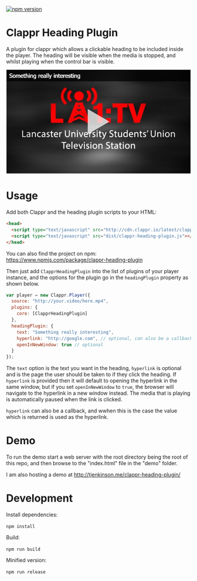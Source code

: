 [![npm version](https://badge.fury.io/js/clappr-markers-plugin.svg)](https://badge.fury.io/js/clappr-heading-plugin)
# Clappr Heading Plugin
A plugin for clappr which allows a clickable heading to be included inside the player. The heading will be visible when the media is stopped, and whilst playing when the control bar is visible.

![Screenshot](screenshot.jpg)

# Usage
Add both Clappr and the heading plugin scripts to your HTML:

```html
<head>
  <script type="text/javascript" src="http://cdn.clappr.io/latest/clappr.min.js"></script>
  <script type="text/javascript" src="dist/clappr-heading-plugin.js"></script>
</head>
```

You can also find the project on npm: https://www.npmjs.com/package/clappr-heading-plugin

Then just add `ClapprHeadingPlugin` into the list of plugins of your player instance, and the options for the plugin go in the `headingPlugin` property as shown below.

```javascript
var player = new Clappr.Player({
  source: "http://your.video/here.mp4",
  plugins: {
    core: [ClapprHeadingPlugin]
  },
  headingPlugin: {
    text: "Something really interesting",
    hyperlink: "http://google.com", // optional, can also be a callback
    openInNewWindow: true // optional
  }
});
```

The `text` option is the text you want in the heading, `hyperlink` is optional and is the page the user should be taken to if they click the heading. If `hyperlink` is provided then it will default to opening the hyperlink in the same window, but if you set `openInNewWindow` to `true`, the browser will navigate to the hyperlink in a new window instead. The media that is playing is automatically paused when the link is clicked.

`hyperlink` can also be a callback, and wwhen this is the case the value which is returned is used as the hyperlink.

# Demo
To run the demo start a web server with the root directory being the root of this repo, and then browse to the "index.html" file in the "demo" folder.

I am also hosting a demo at http://tjenkinson.me/clappr-heading-plugin/

# Development
Install dependencies:

`npm install`

Build:

`npm run build`

Minified version:

`npm run release`
